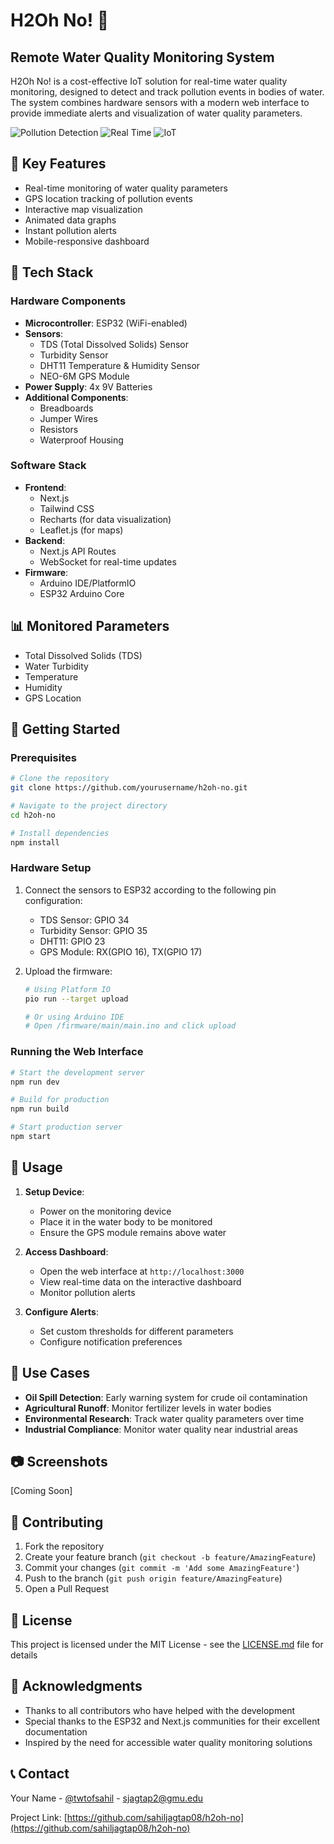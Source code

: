 # H2Oh No! 🌊
## Remote Water Quality Monitoring System

H2Oh No! is a cost-effective IoT solution for real-time water quality monitoring, designed to detect and track pollution events in bodies of water. The system combines hardware sensors with a modern web interface to provide immediate alerts and visualization of water quality parameters.

![Pollution Detection](https://img.shields.io/badge/Pollution-Detection-blue)
![Real Time](https://img.shields.io/badge/Monitoring-Real%20Time-green)
![IoT](https://img.shields.io/badge/Category-IoT-orange)

## 🎯 Key Features

- Real-time monitoring of water quality parameters
- GPS location tracking of pollution events
- Interactive map visualization
- Animated data graphs
- Instant pollution alerts
- Mobile-responsive dashboard

## 🔧 Tech Stack

### Hardware Components
- **Microcontroller**: ESP32 (WiFi-enabled)
- **Sensors**:
  - TDS (Total Dissolved Solids) Sensor
  - Turbidity Sensor
  - DHT11 Temperature & Humidity Sensor
  - NEO-6M GPS Module
- **Power Supply**: 4x 9V Batteries
- **Additional Components**:
  - Breadboards
  - Jumper Wires
  - Resistors
  - Waterproof Housing

### Software Stack
- **Frontend**:
  - Next.js
  - Tailwind CSS
  - Recharts (for data visualization)
  - Leaflet.js (for maps)
- **Backend**:
  - Next.js API Routes
  - WebSocket for real-time updates
- **Firmware**:
  - Arduino IDE/PlatformIO
  - ESP32 Arduino Core

## 📊 Monitored Parameters

- Total Dissolved Solids (TDS)
- Water Turbidity
- Temperature
- Humidity
- GPS Location

## 🚀 Getting Started

### Prerequisites
```bash
# Clone the repository
git clone https://github.com/yourusername/h2oh-no.git

# Navigate to the project directory
cd h2oh-no

# Install dependencies
npm install
```

### Hardware Setup
1. Connect the sensors to ESP32 according to the following pin configuration:
   - TDS Sensor: GPIO 34
   - Turbidity Sensor: GPIO 35
   - DHT11: GPIO 23
   - GPS Module: RX(GPIO 16), TX(GPIO 17)

2. Upload the firmware:
   ```bash
   # Using Platform IO
   pio run --target upload
   
   # Or using Arduino IDE
   # Open /firmware/main/main.ino and click upload
   ```

### Running the Web Interface
```bash
# Start the development server
npm run dev

# Build for production
npm run build

# Start production server
npm start
```

## 📱 Usage

1. **Setup Device**:
   - Power on the monitoring device
   - Place it in the water body to be monitored
   - Ensure the GPS module remains above water

2. **Access Dashboard**:
   - Open the web interface at `http://localhost:3000`
   - View real-time data on the interactive dashboard
   - Monitor pollution alerts

3. **Configure Alerts**:
   - Set custom thresholds for different parameters
   - Configure notification preferences

## 🌊 Use Cases

- **Oil Spill Detection**: Early warning system for crude oil contamination
- **Agricultural Runoff**: Monitor fertilizer levels in water bodies
- **Environmental Research**: Track water quality parameters over time
- **Industrial Compliance**: Monitor water quality near industrial areas

## 📷 Screenshots

[Coming Soon]

## 🤝 Contributing

1. Fork the repository
2. Create your feature branch (`git checkout -b feature/AmazingFeature`)
3. Commit your changes (`git commit -m 'Add some AmazingFeature'`)
4. Push to the branch (`git push origin feature/AmazingFeature`)
5. Open a Pull Request

## 📝 License

This project is licensed under the MIT License - see the [LICENSE.md](LICENSE.md) file for details

## 🙏 Acknowledgments

- Thanks to all contributors who have helped with the development
- Special thanks to the ESP32 and Next.js communities for their excellent documentation
- Inspired by the need for accessible water quality monitoring solutions

## 📞 Contact

Your Name - [@twtofsahil](https://twitter.com/twtofsahil) - sjagtap2@gmu.edu

Project Link: [https://github.com/sahiljagtap08/h2oh-no](https://github.com/sahiljagtap08/h2oh-no)
